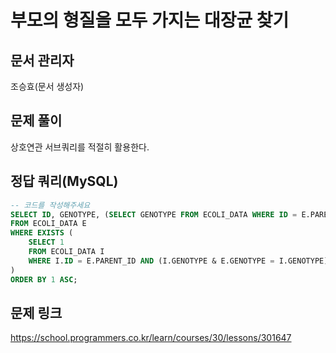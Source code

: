 # 부모의 형질을 모두 가지는 대장균 찾기
## 문서 관리자
조승효(문서 생성자)
## 문제 풀이
상호연관 서브쿼리를 적절히 활용한다.
## 정답 쿼리(MySQL)
``` sql
-- 코드를 작성해주세요
SELECT ID, GENOTYPE, (SELECT GENOTYPE FROM ECOLI_DATA WHERE ID = E.PARENT_ID) "PARENT_GENOTYPE"
FROM ECOLI_DATA E
WHERE EXISTS (
    SELECT 1
    FROM ECOLI_DATA I
    WHERE I.ID = E.PARENT_ID AND (I.GENOTYPE & E.GENOTYPE = I.GENOTYPE)
)
ORDER BY 1 ASC;
```
## 문제 링크
https://school.programmers.co.kr/learn/courses/30/lessons/301647
